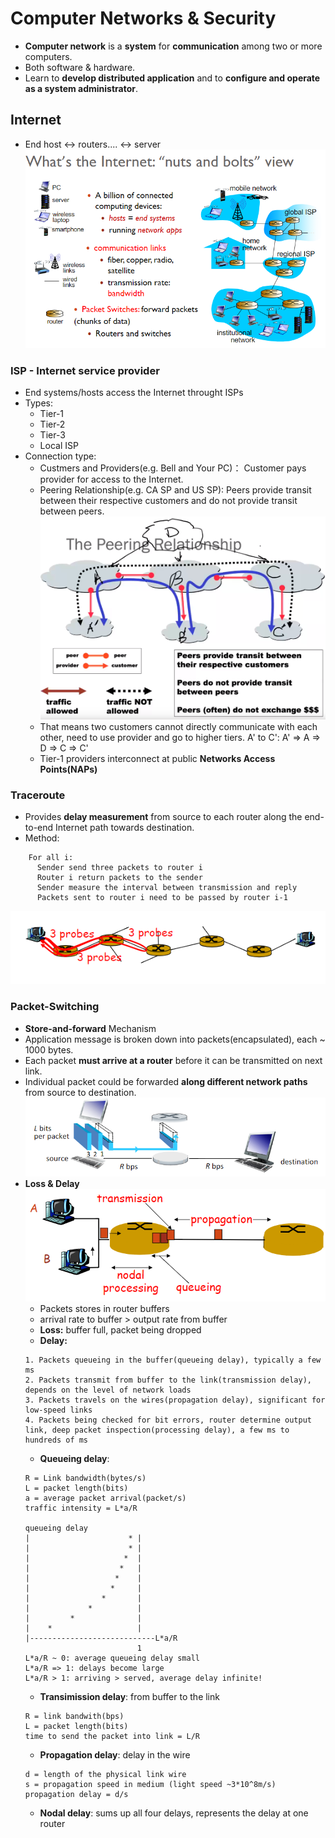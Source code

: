 # Computer Networks & Security
- **Computer network** is a **system** for **communication** among two or more computers.
- Both software & hardware.
- Learn to **develop distributed application** and to **configure and operate as a system administrator**.

## Internet
- End host <-> routers.... <-> server
<img src="nuts.png"></img>

### ISP - Internet service provider
- End systems/hosts access the Internet throught ISPs
- Types:
  - Tier-1
  - Tier-2
  - Tier-3
  - Local ISP
- Connection type:
  - Custmers and Providers(e.g. Bell and Your PC)： Customer pays provider for access to the Internet.
  - Peering Relationship(e.g. CA SP and US SP): Peers provide transit between their respective customers and do not provide transit between peers. 
<img src="connection.png"></img>
  - That means two customers cannot directly communicate with each other, need to use provider and go to higher tiers.
A' to C': A' => A => D => C => C'
  - Tier-1 providers interconnect at public **Networks Access Points(NAPs)**

### Traceroute
- Provides **delay measurement** from source to each router along the end-to-end Internet path towards destination.
- Method:
``` 
    For all i:
      Sender send three packets to router i
      Router i return packets to the sender
      Sender measure the interval between transmission and reply
      Packets sent to router i need to be passed by router i-1
 ```
<img src="traceroute.png"></img>

### Packet-Switching
- **Store-and-forward** Mechanism
- Application message is broken down into packets(encapsulated), each ~ 1000 bytes.
- Each packet **must arrive at a router** before it can be transmitted on next link.
- Individual packet could be forwarded **along different network paths** from source to destination.
<img src="packets.png"></img>
- **Loss & Delay**
  <img src="delay.png"></img>
  - Packets stores in router buffers
  - arrival rate to buffer > output rate from buffer
  - **Loss:** buffer full, packet being dropped
  - **Delay:** 
  ```
  1. Packets queueing in the buffer(queueing delay), typically a few ms
  2. Packets transmit from buffer to the link(transmission delay), depends on the level of network loads
  3. Packets travels on the wires(propagation delay), significant for low-speed links
  4. Packets being checked for bit errors, router determine output link, deep packet inspection(processing delay), a few ms to hundreds of ms
  ```
  - **Queueing delay**: 
  ```
  R = Link bandwidth(bytes/s)
  L = packet length(bits)
  a = average packet arrival(packet/s)
  traffic intensity = L*a/R

  queueing delay
  |                      * |
  |                      * |
  |                     *  |
  |                    *   |
  |                   *    | 
  |                  *     | 
  |                *       | 
  |             *          | 
  |         *              | 
  |    *                   | 
  |----------------------------L*a/R
                           1
  L*a/R ~ 0: average queueing delay small
  L*a/R => 1: delays become large
  L*a/R > 1: arriving > served, average delay infinite!
  ```
  - **Transimission delay**: from buffer to the link
  ```
  R = link bandwith(bps)
  L = packet length(bits)
  time to send the packet into link = L/R
  ```
  - **Propagation delay**: delay in the wire
  ```
  d = length of the physical link wire
  s = propagation speed in medium (light speed ~3*10^8m/s)
  propagation delay = d/s
  ```
  - **Nodal delay**: sums up all four delays, represents the delay at one router
